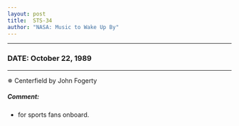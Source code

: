 ```yaml
---
layout: post
title:  STS-34
author: "NASA: Music to Wake Up By"
---
```


----
### DATE: October 22, 1989
----
✵ Centerfield by John Fogerty

##### Comment:
* for sports fans onboard.
